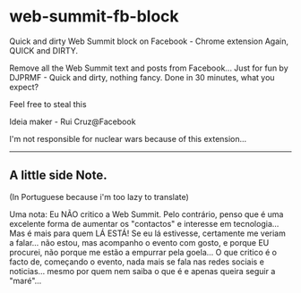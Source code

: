 # web-summit-fb-block
Quick and dirty Web Summit block on Facebook - Chrome extension
Again, QUICK and DIRTY.

Remove all the Web Summit text and posts from Facebook...
Just for fun by DJPRMF - Quick and dirty, nothing fancy. Done in 30 minutes, what you expect?

Feel free to steal this

Ideia maker - Rui Cruz@Facebook

I'm not responsible for nuclear wars because of this extension...

----
## A little side Note.
(In Portuguese because i'm too lazy to translate)

Uma nota: Eu NÃO critico a Web Summit. 
Pelo contrário, penso que é uma excelente forma de aumentar os "contactos" e interesse em tecnologia... Mas é mais para quem LÁ ESTÁ!
Se eu lá estivesse, certamente me veriam a falar... não estou, mas acompanho o evento com gosto, e porque EU procurei, não porque me estão a empurrar pela goela...
O que critico é o facto de, começando o evento, nada mais se fala nas redes sociais e noticias… mesmo por quem nem saiba o que é e apenas queira seguir a "maré"... 
